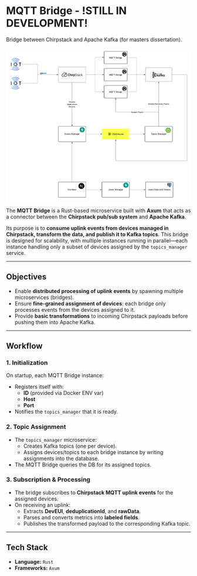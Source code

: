 # MQTT Bridge - **!STILL IN DEVELOPMENT!**

Bridge between Chirpstack and Apache Kafka (for masters dissertation).


![alt text](<Master Thesis.png>)

The **MQTT Bridge** is a Rust-based microservice built with **Axum** that acts as a connector between the **Chirpstack pub/sub system** and **Apache Kafka**.  

Its purpose is to **consume uplink events from devices managed in Chirpstack, transform the data, and publish it to Kafka topics**. This bridge is designed for scalability, with multiple instances running in parallel—each instance handling only a subset of devices assigned by the `topics_manager` service.

---

## Objectives

- Enable **distributed processing of uplink events** by spawning multiple microservices (bridges).
- Ensure **fine-grained assignment of devices**: each bridge only processes events from the devices assigned to it.
- Provide **basic transformations** to incoming Chirpstack payloads before pushing them into Apache Kafka.

---

## Workflow

### 1. Initialization
On startup, each MQTT Bridge instance:
- Registers itself with:
  - **ID** (provided via Docker ENV var)
  - **Host**
  - **Port**
- Notifies the `topics_manager` that it is ready.

### 2. Topic Assignment
- The `topics_manager` microservice:
  - Creates Kafka topics (one per device).
  - Assigns devices/topics to each bridge instance by writing assignments into the database.
- The MQTT Bridge queries the DB for its assigned topics.

### 3. Subscription & Processing
- The bridge subscribes to **Chirpstack MQTT uplink events** for the assigned devices.
- On receiving an uplink:
  - Extracts **DevEUI**, **deduplicationId**, and **rawData**.
  - Parses and converts metrics into **labeled fields**.
  - Publishes the transformed payload to the corresponding Kafka topic.

---

## Tech Stack

- **Language:** `Rust`
- **Frameworks:** `Axum`
